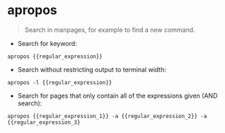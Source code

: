 # apropos

> Search in manpages, for example to find a new command.

- Search for keyword:

`apropos {{regular_expression}}`

- Search without restricting output to terminal width:

`apropos -l {{regular_expression}}`

- Search for pages that only contain all of the expressions given (AND search):

`apropos {{regular_expression_1}} -a {{regular_expression_2}} -a {{regular_expression_3}` 
